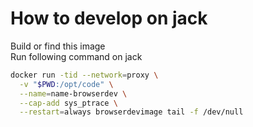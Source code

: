 # How to develop on jack

Build or find this image  
Run following command on jack
```bash
docker run -tid --network=proxy \
  -v "$PWD:/opt/code" \
  --name=name-browserdev \
  --cap-add sys_ptrace \
  --restart=always browserdevimage tail -f /dev/null
  ```